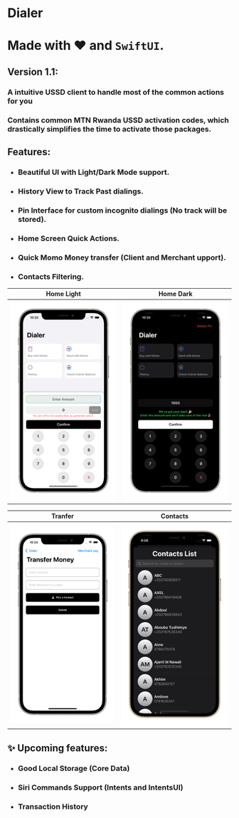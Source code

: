 # Dialer
# Made with ❤️ and ``SwiftUI``.

## Version 1.1:

### A intuitive USSD client to handle most of the common actions for you
### Contains common MTN Rwanda USSD activation codes, which drastically simplifies the time to activate those packages. 

## Features:
* ### Beautiful UI with Light/Dark Mode support.
* ### History View to Track Past dialings.
* ### Pin Interface for custom incognito dialings (No track will be stored).
* ### Home Screen Quick Actions.
* ### Quick Momo Money transfer (Client and Merchant upport).
* ### Contacts Filtering.

Home Light                 |  Home Dark
:-------------------------:|:-------------------------:
![](light.png)  |  ![](dark.png)

Tranfer                    |  Contacts
:-------------------------:|:-------------------------:
![](send.png)  |  ![](contacts.png)
## ✨ Upcoming features:

* ### Good Local Storage (Core Data)
* ### Siri Commands Support (Intents and IntentsUI)
* ###  Transaction History
